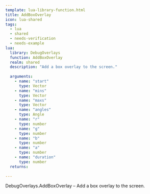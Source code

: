 ```yaml
---
template: lua-library-function.html
title: AddBoxOverlay
icon: lua-shared
tags:
  - lua
  - shared
  - needs-verification
  - needs-example
lua:
  library: DebugOverlays
  function: AddBoxOverlay
  realm: shared
  description: "Add a box overlay to the screen."
  
  arguments:
    - name: "start"
      type: Vector
    - name: "mins"
      type: Vector
    - name: "maxs"
      type: Vector
    - name: "angles"
      type: Angle
    - name: "r"
      type: number
    - name: "g"
      type: number
    - name: "b"
      type: number
    - name: "a"
      type: number
    - name: "duration"
      type: number
  returns:
    
---
```


<div class="lua__search__keywords">
DebugOverlays.AddBoxOverlay &#x2013; Add a box overlay to the screen.
</div>
